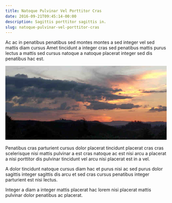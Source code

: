```yaml
---
title: Natoque Pulvinar Vel Porttitor Cras
date: 2016-09-21T09:45:14-00:00
description: Sagittis porttitor sagittis in.
slug: natoque-pulvinar-vel-porttitor-cras
---
```


Ac ac in penatibus penatibus sed montes montes a sed integer vel sed
mattis diam cursus Amet tincidunt a integer cras sed penatibus mattis
purus lectus a mattis sed cursus natoque a natoque placerat integer
sed dis penatibus hac est.

![image 2](./images/image-02.jpg)

Penatibus cras parturient cursus dolor placerat tincidunt placerat
cras cras scelerisque nisi mattis pulvinar a est cras natoque ac est
nisi arcu a placerat a nisi porttitor dis pulvinar tincidunt vel arcu
nisi placerat est in a vel.

A dolor tincidunt natoque cursus diam hac et purus nisi ac sed purus
dolor sagittis integer sagittis dis arcu et sed cras cursus penatibus
integer parturient est nisi lectus.

Integer a diam a integer mattis placerat hac lorem nisi placerat
mattis pulvinar dolor penatibus ac placerat.


